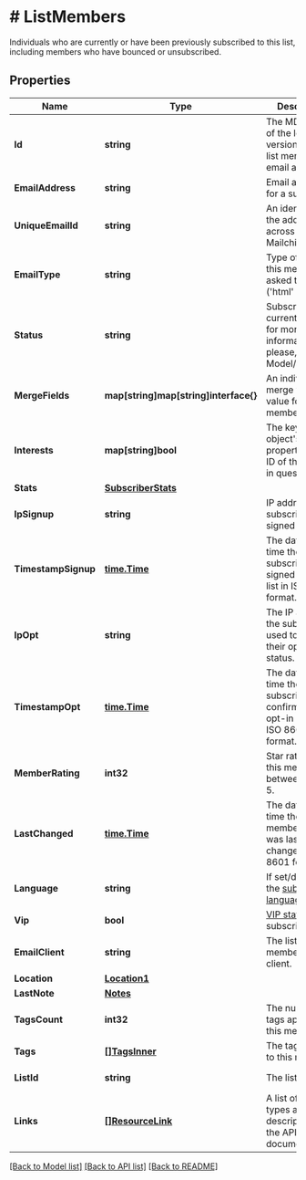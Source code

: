 # # ListMembers
Individuals who are currently or have been previously subscribed to this list, including members who have bounced or unsubscribed.

## Properties 


Name | Type | Description | Notes
------------ | ------------- | ------------- | -------------
**Id**| **string** | The MD5 hash of the lowercase version of the list member&#39;s email address.  | [optional] [readonly]
**EmailAddress**| **string** | Email address for a subscriber.  | [optional]
**UniqueEmailId**| **string** | An identifier for the address across all of Mailchimp.  | [optional] [readonly]
**EmailType**| **string** | Type of email this member asked to get (&#39;html&#39; or &#39;text&#39;).  | [optional]
**Status**| **string** | Subscriber&#39;s current status. for more information please, see Model/string.php  | [optional]
**MergeFields**| **map[string]map[string]interface{}** | An individual merge var and value for a member.  | [optional]
**Interests**| **map[string]bool** | The key of this object&#39;s properties is the ID of the interest in question.  | [optional]
**Stats**| [**SubscriberStats**](SubscriberStats.md) |   | [optional]
**IpSignup**| **string** | IP address the subscriber signed up from.  | [optional] [readonly]
**TimestampSignup**| [**time.Time**](time.Time.md) | The date and time the subscriber signed up for the list in ISO 8601 format.  | [optional] [readonly]
**IpOpt**| **string** | The IP address the subscriber used to confirm their opt-in status.  | [optional] [readonly]
**TimestampOpt**| [**time.Time**](time.Time.md) | The date and time the subscriber confirmed their opt-in status in ISO 8601 format.  | [optional] [readonly]
**MemberRating**| **int32** | Star rating for this member, between 1 and 5.  | [optional] [readonly]
**LastChanged**| [**time.Time**](time.Time.md) | The date and time the member&#39;s info was last changed in ISO 8601 format.  | [optional] [readonly]
**Language**| **string** | If set/detected, the [subscriber&#39;s language](https://mailchimp.com/help/view-and-edit-contact-languages/).  | [optional]
**Vip**| **bool** | [VIP status](https://mailchimp.com/help/designate-and-send-to-vip-contacts/) for subscriber.  | [optional]
**EmailClient**| **string** | The list member&#39;s email client.  | [optional] [readonly]
**Location**| [**Location1**](Location1.md) |   | [optional]
**LastNote**| [**Notes**](Notes.md) |   | [optional]
**TagsCount**| **int32** | The number of tags applied to this member.  | [optional] [readonly]
**Tags**| [**[]TagsInner**](TagsInner.md) | The tags applied to this member.  | [optional]
**ListId**| **string** | The list id.  | [optional] [readonly]
**Links**| [**[]ResourceLink**](ResourceLink.md) | A list of link types and descriptions for the API schema documents.  | [optional] [readonly]


[[Back to Model list]](../../README.md#models) [[Back to API list]](../../README.md#endpoints) [[Back to README]](../../README.md)

